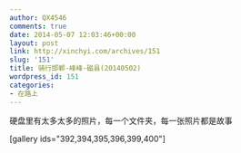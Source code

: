```yaml
---
author: QX4546
comments: true
date: 2014-05-07 12:03:46+00:00
layout: post
link: http://xinchyi.com/archives/151
slug: '151'
title: 骑行邯郸-峰峰-磁县(20140502)
wordpress_id: 151
categories:
- 在路上
---
```


硬盘里有太多太多的照片，每一个文件夹，每一张照片都是故事

[gallery ids="392,394,395,396,399,400"]
